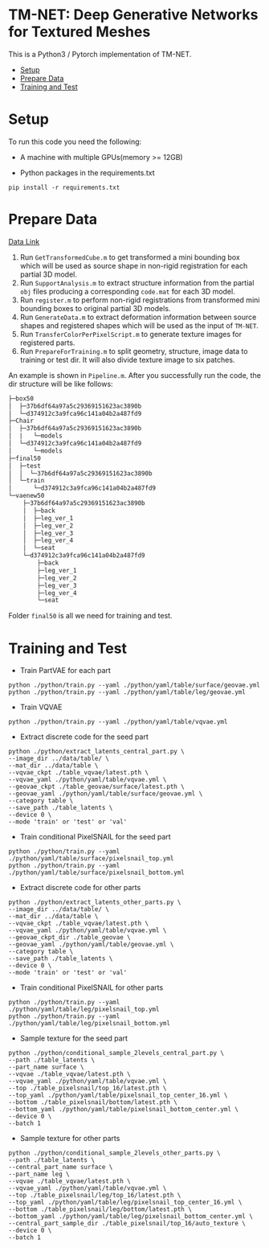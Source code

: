# TM-NET: Deep Generative Networks for Textured Meshes

This is a Python3 / Pytorch implementation of TM-NET.


- [Setup](#setup)
- [Prepare Data](#prepare-data)
- [Training and Test](#training-and-test)

# Setup

To run this code you need the following:

- A machine with multiple GPUs(memory >= 12GB)

- Python packages in the requirements.txt
```
pip install -r requirements.txt
```

# Prepare Data

[Data Link](https://forms.gle/38Bn7MMpdhTmgffd6)

1. Run ```GetTransformedCube.m``` to get transformed a mini bounding box which will be used as source shape in non-rigid registration for each partial 3D model.
2. Run ```SupportAnalysis.m``` to extract structure information from the partial ```obj``` files producing a corresponding ```code.mat``` for each 3D model.
3. Run ```register.m``` to perform non-rigid registrations from transformed mini bounding boxes to original partial 3D models.
4. Run ```GenerateData.m``` to extract deformation information between source shapes and registered shapes which will be used as the input of ```TM-NET```.
5. Run ```TransferColorPerPixelScript.m``` to generate texture images for registered parts.
6. Run ```PrepareForTraining.m``` to split geometry, structure, image data to training or test dir. It will also divide texture image to six patches.

An example is shown in ```Pipeline.m```. After you successfully run the code, the dir structure will be like follows:
```txt
├─box50
│  ├─37b6df64a97a5c29369151623ac3890b
│  └─d374912c3a9fca96c141a04b2a487fd9
├─Chair
│  ├─37b6df64a97a5c29369151623ac3890b
│  |   └─models
│  └─d374912c3a9fca96c141a04b2a487fd9
│      └─models
├─final50
│  ├─test
│  │  └─37b6df64a97a5c29369151623ac3890b
│  └─train
│      └─d374912c3a9fca96c141a04b2a487fd9
└─vaenew50
    ├─37b6df64a97a5c29369151623ac3890b
    │  ├─back
    │  ├─leg_ver_1
    │  ├─leg_ver_2
    │  ├─leg_ver_3
    │  ├─leg_ver_4
    │  └─seat
    └─d374912c3a9fca96c141a04b2a487fd9
        ├─back
        ├─leg_ver_1
        ├─leg_ver_2
        ├─leg_ver_3
        ├─leg_ver_4
        └─seat
```
Folder ```final50``` is all we need for training and test.

# Training and Test

- Train PartVAE for each part
```shell
python ./python/train.py --yaml ./python/yaml/table/surface/geovae.yml
python ./python/train.py --yaml ./python/yaml/table/leg/geovae.yml
```

- Train VQVAE
```shell
python ./python/train.py --yaml ./python/yaml/table/vqvae.yml
```

- Extract discrete code for the seed part
```shell
python ./python/extract_latents_central_part.py \
--image_dir ../data/table/ \
--mat_dir ../data/table \
--vqvae_ckpt ./table_vqvae/latest.pth \
--vqvae_yaml ./python/yaml/table/vqvae.yml \
--geovae_ckpt ./table_geovae/surface/latest.pth \
--geovae_yaml ./python/yaml/table/surface/geovae.yml \
--category table \
--save_path ./table_latents \
--device 0 \
--mode 'train' or 'test' or 'val'
```

- Train conditional PixelSNAIL for the seed part
```shell
python ./python/train.py --yaml ./python/yaml/table/surface/pixelsnail_top.yml
python ./python/train.py --yaml ./python/yaml/table/surface/pixelsnail_bottom.yml
```

- Extract discrete code for other parts
```shell
python ./python/extract_latents_other_parts.py \
--image_dir ../data/table/ \
--mat_dir ../data/table \
--vqvae_ckpt ./table_vqvae/latest.pth \
--vqvae_yaml ./python/yaml/table/vqvae.yml \
--geovae_ckpt_dir ./table_geovae \
--geovae_yaml ./python/yaml/table/geovae.yml \
--category table \
--save_path ./table_latents \
--device 0 \
--mode 'train' or 'test' or 'val'
```

- Train conditional PixelSNAIL for other parts
```shell
python ./python/train.py --yaml ./python/yaml/table/leg/pixelsnail_top.yml
python ./python/train.py --yaml ./python/yaml/table/leg/pixelsnail_bottom.yml
```

- Sample texture for the seed part
```shell
python ./python/conditional_sample_2levels_central_part.py \
--path ./table_latents \
--part_name surface \
--vqvae ./table_vqvae/latest.pth \
--vqvae_yaml ./python/yaml/table/vqvae.yml \
--top ./table_pixelsnail/top_16/latest.pth \
--top_yaml ./python/yaml/table/pixelsnail_top_center_16.yml \
--bottom ./table_pixelsnail/bottom/latest.pth \
--bottom_yaml ./python/yaml/table/pixelsnail_bottom_center.yml \
--device 0 \
--batch 1
```

- Sample texture for other parts
```shell
python ./python/conditional_sample_2levels_other_parts.py \
--path ./table_latents \
--central_part_name surface \
--part_name leg \
--vqvae ./table_vqvae/latest.pth \
--vqvae_yaml ./python/yaml/table/vqvae.yml \
--top ./table_pixelsnail/leg/top_16/latest.pth \
--top_yaml ./python/yaml/table/leg/pixelsnail_top_center_16.yml \
--bottom ./table_pixelsnail/leg/bottom/latest.pth \
--bottom_yaml ./python/yaml/table/leg/pixelsnail_bottom_center.yml \
--central_part_sample_dir ./table_pixelsnail/top_16/auto_texture \
--device 0 \
--batch 1
```